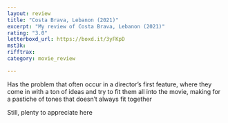 ```yaml
---
layout: review
title: "Costa Brava, Lebanon (2021)"
excerpt: "My review of Costa Brava, Lebanon (2021)"
rating: "3.0"
letterboxd_url: https://boxd.it/3yFKpD
mst3k: 
rifftrax: 
category: movie_review

---
```


Has the problem that often occur in a director’s first feature, where they come in with a ton of ideas and try to fit them all into the movie, making for a pastiche of tones that doesn’t always fit together

Still, plenty to appreciate here